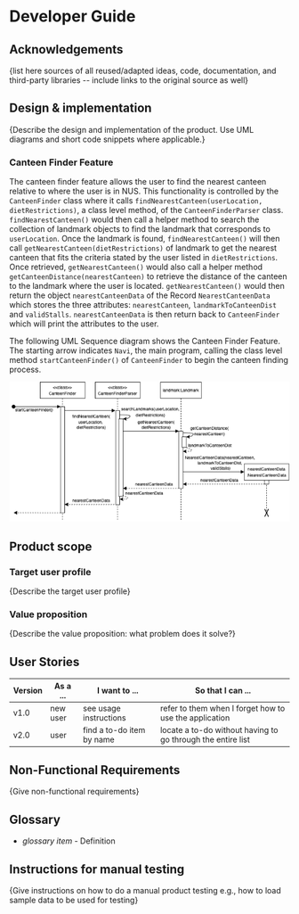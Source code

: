 # Developer Guide

## Acknowledgements

{list here sources of all reused/adapted ideas, code, documentation, and third-party libraries -- include links to the original source as well}

## Design & implementation

{Describe the design and implementation of the product. Use UML diagrams and short code snippets where applicable.}
### Canteen Finder Feature 
The canteen finder feature allows the user to find the nearest canteen relative to where the user is in NUS.
This functionality is controlled by the `CanteenFinder` class where it calls `findNearestCanteen(userLocation, dietRestrictions)`, 
a class level method, of the `CanteenFinderParser` class. `findNearestCanteen()` would then call a helper 
method to search the collection of landmark objects to find the landmark that corresponds to `userLocation`. Once the landmark is found,
`findNearestCanteen()` will then call `getNearestCanteen(dietRestrictions)` of landmark to get the nearest canteen that fits the criteria
stated by the user listed in `dietRestrictions`. Once retrieved, `getNearestCanteen()` would also call a helper method 
`getCanteenDistance(nearestCanteen)` to retrieve the distance of the canteen to the landmark where the user is located.
`getNearestCanteen()` would then return the object `nearestCanteenData` of the Record `NearestCanteenData` which stores the three attributes: 
`nearestCanteen`, `landmarkToCanteenDist` and `validStalls`. `nearestCanteenData` is then return back to `CanteenFinder` which will print
the attributes to the user.

The following UML Sequence diagram shows the Canteen Finder Feature. The starting arrow indicates `Navi`, the main program, calling the class
level method `startCanteenFinder()` of `CanteenFinder` to begin the canteen finding process.

![CanteenFinderDiagram.drawio.png](diagrams/CanteenFinderDiagram.drawio.png)

## Product scope
### Target user profile

{Describe the target user profile}

### Value proposition

{Describe the value proposition: what problem does it solve?}

## User Stories

|Version| As a ... | I want to ... | So that I can ...|
|--------|----------|---------------|------------------|
|v1.0|new user|see usage instructions|refer to them when I forget how to use the application|
|v2.0|user|find a to-do item by name|locate a to-do without having to go through the entire list|

## Non-Functional Requirements

{Give non-functional requirements}

## Glossary

* *glossary item* - Definition

## Instructions for manual testing

{Give instructions on how to do a manual product testing e.g., how to load sample data to be used for testing}
